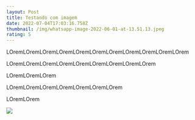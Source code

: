 ```yaml
---
layout: Post
title: Testando com imagem
date: 2022-07-04T17:03:16.758Z
thumbnail: /img/whatsapp-image-2022-06-01-at-13.51.13.jpeg
rating: 5
---
```

LOremLOremLOremLOremLOremLOremLOremLOremLOremLOremLOrem

LOremLOremLOremLOremLOremLOremLOremLOremLOrem

LOremLOremLOrem

LOremLOremLOremLOremLOremLOremLOrem



LOremLOrem



![](https://spaces-wp.imgix.net/2016/06/coding-in-the-classroom.png?auto=compress,format&q=50)